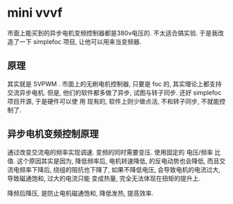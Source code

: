 # mini vvvf

市面上能买到的异步电机变频控制器都是380v电压的. 不太适合搞实验.
于是我改造了一下 simplefoc 项目, 让他可以用来当变频器.

## 原理

其实就是 SVPWM . 市面上的无刷电机控制器, 只要是 foc 的, 其实理论上都支持交流异步电机.
但是, 他们的软件都多做了异步, 试图与转子同步. 还好 simplefoc 项目开源, 于是硬件可以使
用 现有的, 软件上则少做点活, 不和转子同步, 不就能控制了.

## 异步电机变频控制原理

通过改变交流电的频率实现调速. 变频的同时需要变压. 使用固定的 电压/频率 比值.
这个原因其实是因为, 降低频率后, 电机转速降低, 的反电动势也会降低, 而且交流电频率下降后,
绕组的阻抗也下降了, 如果不降低电压, 会导致电机的电流过大, 导致磁通饱和, 过大的电流只能
变成热量, 完全无法体现在扭矩的提升上.

降频后降压, 是防止电机磁通饱和, 降低发热, 提高效率.

